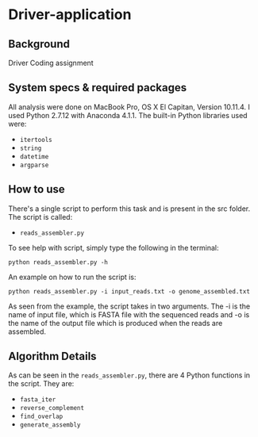 # Driver-application

Background
------

Driver Coding assignment

System specs & required packages
------

All analysis were done on MacBook Pro, OS X El Capitan, Version 10.11.4. I used Python 2.7.12 with Anaconda 4.1.1. The built-in Python libraries used were:

- ```itertools```
- ```string```
- ```datetime```
- ```argparse```

How to use
------

There's a single script to perform this task and is present in the src folder. The script is called:

- ```reads_assembler.py```

To see help with script, simply type the following in the terminal:

```python reads_assembler.py -h```

An example on how to run the script is:

```python reads_assembler.py -i input_reads.txt -o genome_assembled.txt```

As seen from the example, the script takes in two arguments. The -i is the name of input file, which is FASTA file with the sequenced reads and -o is the name of the output file which is produced when the reads are assembled.

Algorithm Details
------

As can be seen in the ```reads_assembler.py```, there are 4 Python functions in the script. They are:

- ```fasta_iter```
- ```reverse_complement```
- ```find_overlap```
- ```generate_assembly```
